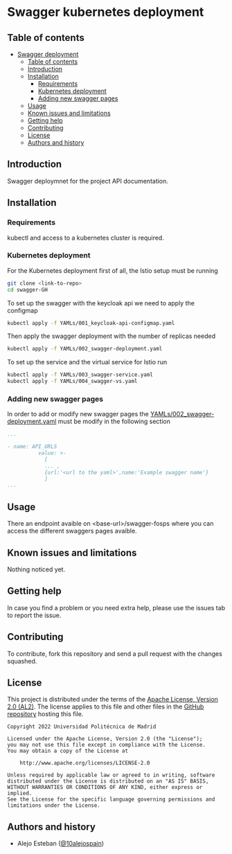Swagger kubernetes deployment
=================================================

Table of contents
-----------------
- [Swagger deployment](#swagger-deployment)
  - [Table of contents](#table-of-contents)
  - [Introduction](#introduction)
  - [Installation](#installation)
    - [Requirements](#requirements)
    - [Kubernetes deployment](#kubernetes-deployment)
    - [Adding new swagger pages](#adding-new-swagger-pages)
  - [Usage](#usage)
  - [Known issues and limitations](#known-issues-and-limitations)
  - [Getting help](#getting-help)
  - [Contributing](#contributing)
  - [License](#license)
  - [Authors and history](#authors-and-history)

Introduction
------------

Swagger deploymnet for the project API documentation.

Installation
------------
### Requirements

kubectl and access to a kubernetes cluster is required.


### Kubernetes deployment

For the Kubernetes deployment first of all, the Istio setup must be running

```bash
git clone <link-to-repo>
cd swagger-GH
```
To set up the swagger with the keycloak api we need to apply the configmap

```bash
kubectl apply -f YAMLs/001_keycloak-api-configmap.yaml
```

Then apply the swagger deployment with the number of replicas needed

```bash
kubectl apply -f YAMLs/002_swagger-deployment.yaml
```

To set up the service and the virtual service for Istio run

```bash
kubectl apply -f YAMLs/003_swagger-service.yaml
kubectl apply -f YAMLs/004_swagger-vs.yaml
```

### Adding new swagger pages

In order to add or modify new swagger pages the [YAMLs/002_swagger-deployment.yaml](https://github.com/Gravitate-Health/swagger-deployment/blob/main/YAMLs/002_swagger-deployment.yaml#L28) must be modify in the following section

```yaml
...

- name: API_URLS
          value: >-
            [
            ... ,
            {url:'<url to the yaml>',name:'Example swagger name'}
            ]
...
```



Usage
-----
There an endpoint avaible on \<base-url>/swagger-fosps where you can access the different swaggers pages avaible.


Known issues and limitations
----------------------------

Nothing noticed yet.

Getting help
------------
In case you find a problem or you need extra help, please use the issues tab to report the issue.

Contributing
------------
To contribute, fork this repository and send a pull request with the changes squashed.

License
------------

This project is distributed under the terms of the [Apache License, Version 2.0 (AL2)](https://www.apache.org/licenses/LICENSE-2.0). The license applies to this file and other files in the [GitHub repository](https://github.com/Gravitate-Health/swagger-fosps) hosting this file.
```
Copyright 2022 Universidad Politécnica de Madrid

Licensed under the Apache License, Version 2.0 (the "License");
you may not use this file except in compliance with the License.
You may obtain a copy of the License at

    http://www.apache.org/licenses/LICENSE-2.0

Unless required by applicable law or agreed to in writing, software
distributed under the License is distributed on an "AS IS" BASIS,
WITHOUT WARRANTIES OR CONDITIONS OF ANY KIND, either express or implied.
See the License for the specific language governing permissions and
limitations under the License.
```

Authors and history
---------------------------
- Alejo Esteban ([@10alejospain](https://github.com/10alejospain))
